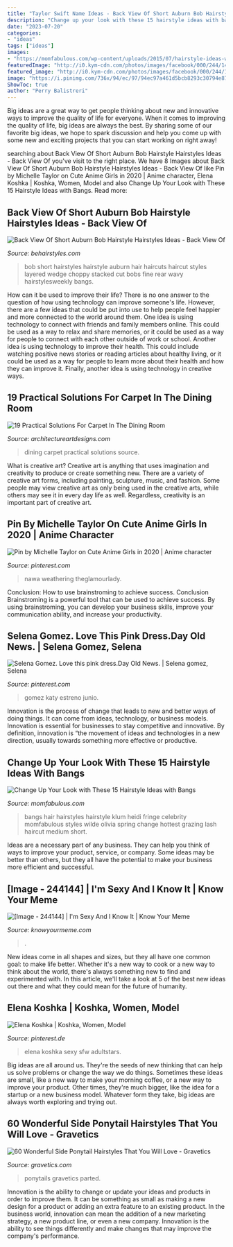 ```yaml
---
title: "Taylor Swift Name Ideas - Back View Of Short Auburn Bob Hairstyle Hairstyles Ideas"
description: "Change up your look with these 15 hairstyle ideas with bangs"
date: "2023-07-20"
categories:
- "ideas"
tags: ["ideas"]
images:
- "https://momfabulous.com/wp-content/uploads/2015/07/hairstyle-ideas-with-bangs-02-e1437397801271.jpg"
featuredImage: "http://i0.kym-cdn.com/photos/images/facebook/000/244/144/3ea.jpg"
featured_image: "http://i0.kym-cdn.com/photos/images/facebook/000/244/144/3ea.jpg"
image: "https://i.pinimg.com/736x/94/ec/97/94ec97a461d5bcb8293c30794e873d66.jpg"
ShowToc: true
author: "Perry Balistreri"
---
```



Big ideas are a great way to get people thinking about new and innovative ways to improve the quality of life for everyone. When it comes to improving the quality of life, big ideas are always the best. By sharing some of our favorite big ideas, we hope to spark discussion and help you come up with some new and exciting projects that you can start working on right away!

	

		
searching about Back View Of Short Auburn Bob Hairstyle Hairstyles Ideas - Back View Of you've visit to the right place. We have 8 Images about Back View Of Short Auburn Bob Hairstyle Hairstyles Ideas - Back View Of like Pin by Michelle Taylor on Cute Anime Girls in 2020 | Anime character, Elena Koshka | Koshka, Women, Model and also Change Up Your Look with These 15 Hairstyle Ideas with Bangs. Read more:
		
    
## Back View Of Short Auburn Bob Hairstyle Hairstyles Ideas - Back View Of

<img loading=lazy src="https://www.behairstyles.com/wp-content/uploads/Back-View-Of-Short-Auburn-Bob-Hairstyle.jpg" onerror="this.onerror=null;this.src='https://tse4.mm.bing.net/th?id=OIP.OJHNB063aIGGS-mmXGL0HgHaLf&amp;pid=15.1';" alt="Back View Of Short Auburn Bob Hairstyle Hairstyles Ideas - Back View Of">

_Source: behairstyles.com_

>bob short hairstyles hairstyle auburn hair haircuts haircut styles layered wedge choppy stacked cut bobs fine rear wavy hairstylesweekly bangs. 

	

How can it be used to improve their life?
There is no one answer to the question of how using technology can improve someone's life. However, there are a few ideas that could be put into use to help people feel happier and more connected to the world around them. One idea is using technology to connect with friends and family members online. This could be used as a way to relax and share memories, or it could be used as a way for people to connect with each other outside of work or school. Another idea is using technology to improve their health. This could include watching positive news stories or reading articles about healthy living, or it could be used as a way for people to learn more about their health and how they can improve it. Finally, another idea is using technology in creative ways.

    
## 19 Practical Solutions For Carpet In The Dining Room

<img loading=lazy src="https://www.architectureartdesigns.com/wp-content/uploads/2016/03/2-65.jpg" onerror="this.onerror=null;this.src='https://tse3.mm.bing.net/th?id=OIP.CgwVKqBYAiQV8djnb8tccwAAAA&amp;pid=15.1';" alt="19 Practical Solutions For Carpet In The Dining Room">

_Source: architectureartdesigns.com_

>dining carpet practical solutions source. 

	

What is creative art?
Creative art is anything that uses imagination and creativity to produce or create something new. There are a variety of creative art forms, including painting, sculpture, music, and fashion. Some people may view creative art as only being used in the creative arts, while others may see it in every day life as well. Regardless, creativity is an important part of creative art.

    
## Pin By Michelle Taylor On Cute Anime Girls In 2020 | Anime Character

<img loading=lazy src="https://i.pinimg.com/736x/94/ec/97/94ec97a461d5bcb8293c30794e873d66.jpg" onerror="this.onerror=null;this.src='https://tse1.mm.bing.net/th?id=OIP.hRFXnwokOE9LyXu1ehh6PgAAAA&amp;pid=15.1';" alt="Pin by Michelle Taylor on Cute Anime Girls in 2020 | Anime character">

_Source: pinterest.com_

>nawa weathering theglamourlady. 

	

Conclusion: How to use brainstroming to achieve success.
Conclusion
Brainstroming is a powerful tool that can be used to achieve success. By using brainstroming, you can develop your business skills, improve your communication ability, and increase your productivity.

    
## Selena Gomez. Love This Pink Dress.Day Old News. | Selena Gomez, Selena

<img loading=lazy src="https://i.pinimg.com/736x/e7/e6/92/e7e692480dc670fac96c52afd81d3714--selena-gomez-fashion-hollywood-stars.jpg" onerror="this.onerror=null;this.src='https://tse2.mm.bing.net/th?id=OIP.q-OsmIs9z9NTXUD8Fy5tkwHaLH&amp;pid=15.1';" alt="Selena Gomez. Love this pink dress.Day Old News. | Selena gomez, Selena">

_Source: pinterest.com_

>gomez katy estreno junio. 

	

Innovation is the process of change that leads to new and better ways of doing things. It can come from ideas, technology, or business models. Innovation is essential for businesses to stay competitive and innovative. By definition, innovation is “the movement of ideas and technologies in a new direction, usually towards something more effective or productive.

    
## Change Up Your Look With These 15 Hairstyle Ideas With Bangs

<img loading=lazy src="https://momfabulous.com/wp-content/uploads/2015/07/hairstyle-ideas-with-bangs-02-e1437397801271.jpg" onerror="this.onerror=null;this.src='https://tse2.mm.bing.net/th?id=OIP.d_wACwmXBy4kggSyP9_A0gHaLH&amp;pid=15.1';" alt="Change Up Your Look with These 15 Hairstyle Ideas with Bangs">

_Source: momfabulous.com_

>bangs hair hairstyles hairstyle klum heidi fringe celebrity momfabulous styles wilde olivia spring change hottest grazing lash haircut medium short. 

	

Ideas are a necessary part of any business. They can help you think of ways to improve your product, service, or company. Some ideas may be better than others, but they all have the potential to make your business more efficient and successful.

    
## [Image - 244144] | I&#039;m Sexy And I Know It | Know Your Meme

<img loading=lazy src="http://i0.kym-cdn.com/photos/images/facebook/000/244/144/3ea.jpg" onerror="this.onerror=null;this.src='https://tse3.mm.bing.net/th?id=OIP.YQZHvfMz8gMSQUEjYpa4hAHaLH&amp;pid=15.1';" alt="[Image - 244144] | I&#039;m Sexy And I Know It | Know Your Meme">

_Source: knowyourmeme.com_

>. 

	

New ideas come in all shapes and sizes, but they all have one common goal: to make life better. Whether it's a new way to cook or a new way to think about the world, there's always something new to find and experimented with. In this article, we'll take a look at 5 of the best new ideas out there and what they could mean for the future of humanity.

    
## Elena Koshka | Koshka, Women, Model

<img loading=lazy src="https://i.pinimg.com/736x/d4/7e/99/d47e997f82a73bfec499d4db01723338.jpg" onerror="this.onerror=null;this.src='https://tse2.mm.bing.net/th?id=OIP.dUCuSGu34x0kn6HMMJbqSAHaLH&amp;pid=15.1';" alt="Elena Koshka | Koshka, Women, Model">

_Source: pinterest.de_

>elena koshka sexy sfw adultstars. 

	

Big ideas are all around us. They're the seeds of new thinking that can help us solve problems or change the way we do things. Sometimes these ideas are small, like a new way to make your morning coffee, or a new way to improve your product. Other times, they're much bigger, like the idea for a startup or a new business model. Whatever form they take, big ideas are always worth exploring and trying out.

    
## 60 Wonderful Side Ponytail Hairstyles That You Will Love - Gravetics

<img loading=lazy src="https://www.gravetics.com/wp-content/uploads/2016/11/Side-Ponytails-Hairstyles70.jpg" onerror="this.onerror=null;this.src='https://tse3.mm.bing.net/th?id=OIP.DtG_xNccgocs43MhHU5n3QHaLH&amp;pid=15.1';" alt="60 Wonderful Side Ponytail Hairstyles That You Will Love - Gravetics">

_Source: gravetics.com_

>ponytails gravetics parted. 

	

Innovation is the ability to change or update your ideas and products in order to improve them. It can be something as small as making a new design for a product or adding an extra feature to an existing product. In the business world, innovation can mean the addition of a new marketing strategy, a new product line, or even a new company. Innovation is the ability to see things differently and make changes that may improve the company's performance.

